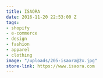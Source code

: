 ```yaml
---
title: ISAORA
date: 2016-11-20 22:53:00 Z
tags:
- shopify
- e-commerce
- design
- fashion
- apparel
- clothing
image: "/uploads/205-isaora@2x.jpg"
store-link: https://www.isaora.com
---
```


